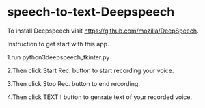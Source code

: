 # speech-to-text-Deepspeech

To install Deepspeech visit https://github.com/mozilla/DeepSpeech.

Instruction to get start with this app.

1.run python3deepspeech_tkinter.py

2.Then click Start Rec. button to start recording your voice.

3.Then click Stop Rec. button to end recording.

4.Then click TEXT!! button to genrate text of your recorded voice.
